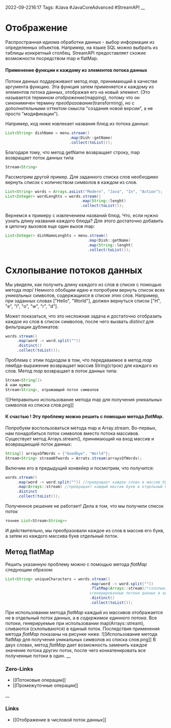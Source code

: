 2022-09-2216:17
Tags: #Java #JavaCoreAdvanced #StreamAPI 
__
# Отображение
Распространная идиома обработки данных - выбор информации из определенных объектов. Например, на языке SQL можно выбрать из таблицы конкретный столбец.
StreamAPI предоставляет схожие возможности посредством map и flatMap.

#### Применение функции к каждому из элементов потока данных
Потоки данных поддерживают метод *map*, принимающий в качестве аргумента функцию. Эта функция затем применяется к каждому из элементов потока данных, отображая его на новый элемент. (Это называется термином *отображение*(mapping), потому что он синонимичен термину *преобразование*(transforming), но с дополнительными оттектом смысла "создания новой версии", а не просто "модификации").

Например, код ниже извлекает названия блюд из потока данных:
```java
List<String> dishName = menu.stream()
							.map(Dish::getName)
							.collect(toList());
```
Благодаря тому, что метод getName возвращает строку, map возвращает поток данных типа 
```java
Stream<String>
```

Рассмотрим другой пример. Для заданного списка слов необходимо вернуть список с количеством символов в каждом из слов. 
```java
List<String> words = Arrays.asList("Modern", "Java", "In", "Action");
List<Integer> wordLenghts = words.stream()
								 .map(String::lenght)
								 .collect(toList());
```

Вернемся к примеру с извлечением названий блюд. Что, если нужно узнать длину названия каждого блюда? Для этого достаточно добавить в цепочку вызовов еще один вызов map:
```java
List<Integer> dishNameLenghts = menu.stream()
									.map(Dish::getName)
									.map(String::lenght)
									.collect(toList());
```

# Cхлопывание потоков данных
Мы увидели, как получить длину каждого из слов в списке с помощью метода *map*/ Немного обобщим идею и попробуем вернуть список всех *уникальных* символов, содержащихся в списке этих слов. Например, при заданных словах ["Hello", "World"], должен вернуться список ["H", "e", "l", "o", "w", "r", "d"].

Может показаться, что это несложная задача и достаточно отобразить каждое из слов в список символов, после чего вызвать *distinct* для фильтрации дубликатов:
```java
words.stream()
	 .map(word -> word.split(""))
	 .distinct()
	 .collect(toList());
```
Проблема с этим подходом в том, что передаваемое в метод *map* лямбда-выражение возвращает массив String(строк) для каждого из слов. Метод *map* возвращает в поток данных типа:
```java
Stream<String[]>
А нам нужен
Stream<String>, отражающий поток символов
```
![[Неправильно использование метода map для получения уникальных символов из списка слов.png]]

#### К счастью ! Эту проблему можно решить с помощью метода *flatMap*.
Попробуем воспользоваться метода map и Array.stream.
Во-первых, нам понадобиться поток символов вместо потока массивов. Существует метод Arrays.stream(), принимающий на вход массив и возвращающий поток данных:
```java
String[] arraysOfWords = {"Goodbye", "World"};
Stream<String> streamOfwords = Arrats.stream(arraysOfWords);
```
Включим его в предыдущий конвейер и посмотрим, что получится:
```java
words.stream()
	 .map(word -> word.split("")) //превращает каждое слово в массив букв
	 .map(Arrays::stream) //превращает каждый массив букв в отдельный поток
	 .distinct
	 .collect(toList());
```
Полученное решение не работает! Дела в том, что мы получили список поток
```java
точнее List<Stream<String>>
```
И действительно, мы преобразовали каждое из слов в массив его букв, а затем из каждого массива букв отдельный поток.

## Метод flatMap
Решить указанную проблему можно с помощью метода *flatMap* следующим образом:
```java
List<String> uniqueCharacters = words.stream()
									 .map(word -> word.split(""))
									 .flatMap(Arrays::stream)/*схлопывает все
									 сгенерированные потоки данных в единый*/
									 .distinct()
									 .collect(toList());
```
При использовании метода *flatMap* каждый из массивов отображается не в отдельный поток данных, а в *содержимое единного потока*. Все потоки, генерируемые при использовании map(Arrays::stream), cливаются (схлопываются) в единый поток. Последствия применения метода *flatMap* показаны на рисунке ниже.
![[Использование метода flatMap для получения уникальных символов из списка слов.png]]
В двух словах, метод *flatMap* дает возможность заменить каждое значение потока другиv поток, после чего конкатенировать все полученные потоки в один.
__
### Zero-Links
- [[Потоковые операции]]
- [[Промежуточные операции]]

__
### Links
- [[Отображение в числовой поток данных]]

